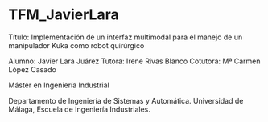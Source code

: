 # TFM_JavierLara

Título: Implementación de un interfaz multimodal para el manejo de un manipulador Kuka como robot quirúrgico

Alumno: Javier Lara Juárez
Tutora: Irene Rivas Blanco
Cotutora: Mª Carmen López Casado

Máster en Ingeniería Industrial

Departamento de Ingeniería de Sistemas y Automática. Universidad de Málaga, Escuela de Ingeniería Industriales.

